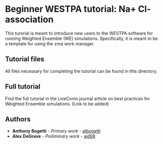 # Beginner WESTPA tutorial: Na+ Cl- association
This turorial is meant to introduce new users to the WESTPA software for running Weighted Ensemble (WE) simulations. Specifically, it is meant to be a template for using the zmq work manager.

## Tutorial files

All files necessary for completing the tutorial can be found in this directory.

## Full tutorial 

Find the full tutorial in the LiveComs journal article on best practices for Weighted Ensemble simulations. (Link to be added)

## Authors

* **Anthony Bogetti** - *Primary work* - [atbogetti](https://github.com/atbogetti)
* **Alex DeGrave** - *Preliminary work* - [ajd98](https://github.com/ajd98)
